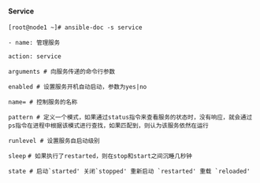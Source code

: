 #### Service

`[root@node1 ~]# ansible-doc -s service`

`- name: 管理服务`

`action: service`

`arguments # 向服务传递的命令行参数`

`enabled # 设置服务开机自动启动，参数为yes|no`

`name= # 控制服务的名称`

`pattern # 定义一个模式，如果通过status指令来查看服务的状态时，没有响应，就会通过ps指令在进程中根据该模式进行查找，如果匹配到，则认为该服务依然在运行`

`runlevel # 设置服务自启动级别`

`sleep` `# 如果执行了restarted，则在stop和start之间沉睡几秒钟`

``state # 启动`started' 关闭`stopped' 重新启动 `restarted' 重载 `reloaded'``


